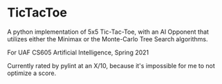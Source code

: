 # TicTacToe

A python implementation of 5x5 Tic-Tac-Toe, with an AI Opponent that
utilizes either the Minimax or the Monte-Carlo Tree Search algorithms.

For UAF CS605 Artificial Intelligence, Spring 2021

Currently rated by pylint at an X/10, because it's impossible for me to not
optimize a score.
